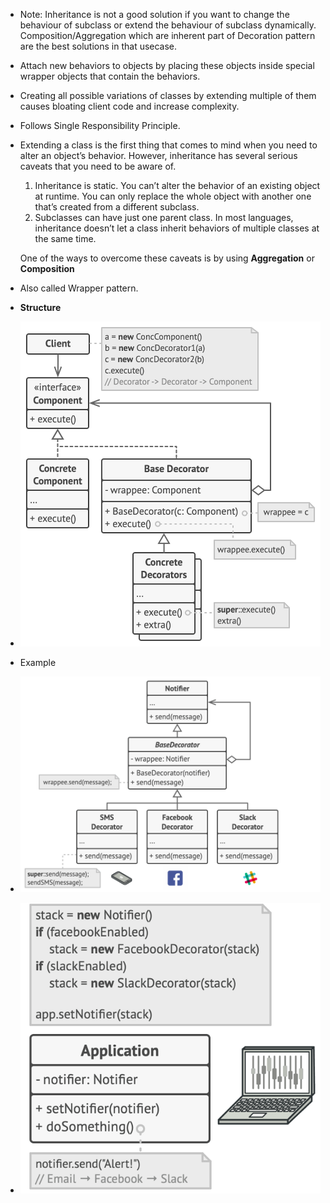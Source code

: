 - Note: Inheritance is not a good solution if you want to change the behaviour of subclass or extend the behaviour of subclass dynamically. Composition/Aggregation which are inherent part of Decoration pattern are the best solutions in that usecase.
- Attach new behaviors to objects by placing these objects inside special wrapper objects that contain the behaviors.
- Creating all possible variations of classes by extending multiple of them causes bloating client code and increase complexity.
- Follows Single Responsibility Principle.
- Extending a class is the first thing that comes to mind when you need to alter an object’s behavior. However, inheritance has several serious caveats that you need to be aware of.

  1. Inheritance is static. You can’t alter the behavior of an existing object at runtime. You can only replace the whole object with another one that’s created from a different subclass.
  2. Subclasses can have just one parent class. In most languages, inheritance doesn’t let a class inherit behaviors of multiple classes at the same time.

  One of the ways to overcome these caveats is by using **Aggregation** or **Composition**
- Also called Wrapper pattern.
- **Structure**
- ![img.png](img.png)
- Example
- ![img_1.png](img_1.png)
- ![img_2.png](img_2.png)
